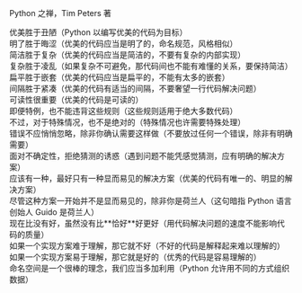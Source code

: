 Python 之禅，Tim Peters 著
<p>
优美胜于丑陋（Python 以编写优美的代码为目标）<br>
明了胜于晦涩（优美的代码应当是明了的，命名规范，风格相似）<br>
简洁胜于复杂（优美的代码应当是简洁的，不要有复杂的内部实现）<br>
复杂胜于凌乱（如果复杂不可避免，那代码间也不能有难懂的关系，要保持简洁）<br>
扁平胜于嵌套（优美的代码应当是扁平的，不能有太多的嵌套）<br>
间隔胜于紧凑（优美的代码有适当的间隔，不要奢望一行代码解决问题）<br>
可读性很重要（优美的代码是可读的）<br>
即便特例，也不能违背这些规则（这些规则适用于绝大多数代码）<br>
不过，对于特殊情况，也不是绝对的（特殊情况也许需要特殊处理）<br>
错误不应悄悄忽略，除非你确认需要这样做（不要放过任何一个错误，除非有明确需要）<br>
面对不确定性，拒绝猜测的诱惑（遇到问题不能凭感觉猜测，应有明确的解决方案）<br>
应该有一种，最好只有一种显而易见的解决方案（优美的代码有唯一的、明显的解决方案）<br>
尽管这种方案一开始并不是显而易见的，除非你是荷兰人（这句暗指 Python 语言创始人 Guido 是荷兰人）<br>
现在比没有好，虽然没有比**恰好**好更好（用代码解决问题的速度不能影响代码的质量）<br>
如果一个实现方案难于理解，那它就不好（不好的代码是解释起来难以理解的）<br>
如果一个实现方案易于理解，那它就是好的（优秀的代码是容易理解的）<br>
命名空间是一个很棒的理念，我们应当多加利用（Python 允许用不同的方式组织数据）<br>
</p>

<!---
SunDesignStore/SunDesignStore is a ✨ special ✨ repository because its `README.md` (this file) appears on your GitHub profile.
You can click the Preview link to take a look at your changes.
--->
